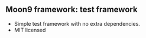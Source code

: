 ## Moon9 framework: test framework
- Simple test framework with no extra dependencies.
- MIT licensed
